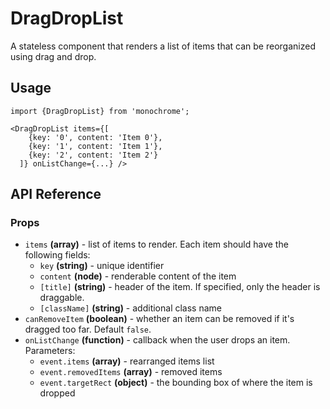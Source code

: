 # DragDropList

A stateless component that renders a list of items that can be reorganized using drag and drop.

## Usage

    import {DragDropList} from 'monochrome';

    <DragDropList items={[
        {key: '0', content: 'Item 0'},
        {key: '1', content: 'Item 1'},
        {key: '2', content: 'Item 2'}
      ]} onListChange={...} />

## API Reference

### Props

* `items` **(array)** - list of items to render. Each item should have the following fields:
  + `key` **(string)** - unique identifier
  + `content` **(node)** - renderable content of the item
  + `[title]` **(string)** - header of the item. If specified, only the header is draggable.
  + `[className]` **(string)** - additional class name
* `canRemoveItem` **(boolean)** - whether an item can be removed if it's dragged too far.
Default `false`.
* `onListChange` **(function)** - callback when the user drops an item.
Parameters:
  + `event.items` **(array)** - rearranged items list
  + `event.removedItems` **(array)** - removed items
  + `event.targetRect` **(object)** - the bounding box of where the item is dropped
